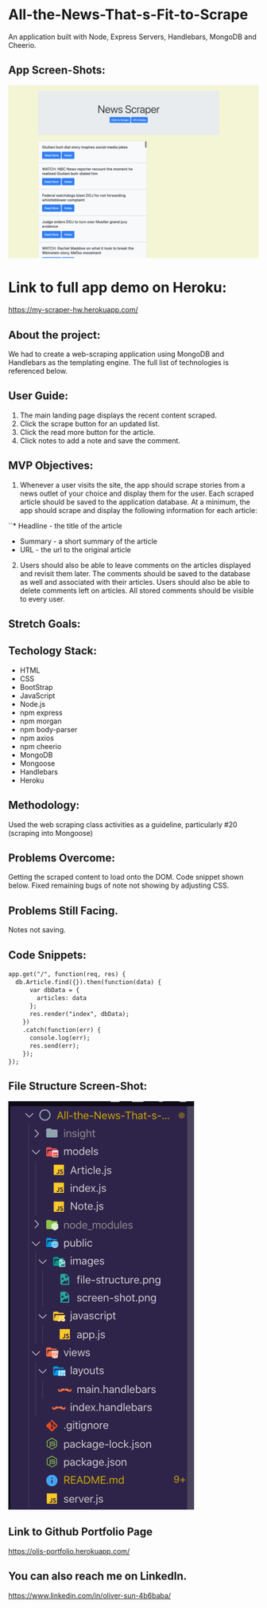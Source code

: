 # All-the-News-That-s-Fit-to-Scrape

An application built with Node, Express Servers, Handlebars, MongoDB and Cheerio.

## App Screen-Shots:
![](public/images/screen-shot.png)

# Link to full app demo on Heroku:
https://my-scraper-hw.herokuapp.com/

## About the project:
We had to create a web-scraping application using MongoDB and Handlebars as the templating engine. The full list of technologies is referenced below.

## User Guide:
1. The main landing page displays the recent content scraped. 
2. Click the scrape button for an updated list. 
3. Click the read more button for the article.
4. Click notes to add a note and save the comment.

## MVP Objectives:

1. Whenever a user visits the site, the app should scrape stories from a news outlet of your choice and display them for the user. Each scraped article should be saved to the application database. At a minimum, the app should scrape and display the following information for each article:

``* Headline - the title of the article
  * Summary - a short summary of the article
  * URL - the url to the original article

2. Users should also be able to leave comments on the articles displayed and revisit them later. The comments should be saved to the database as well and associated with their articles. Users should also be able to delete comments left on articles. All stored comments should be visible to every user.

## Stretch Goals:

  
## Techology Stack:
  * HTML
  * CSS
  * BootStrap
  * JavaScript
  * Node.js
  * npm express
  * npm morgan
  * npm body-parser
  * npm axios
  * npm cheerio
  * MongoDB
  * Mongoose
  * Handlebars
  * Heroku


## Methodology:

Used the web scraping class activities as a guideline, particularly #20 (scraping into Mongoose)

## Problems Overcome:

Getting the scraped content to load onto the DOM. Code snippet shown below. Fixed remaining bugs of note not showing by adjusting CSS.

## Problems Still Facing.

Notes not saving.

## Code Snippets:
```
app.get("/", function(req, res) {
  db.Article.find({}).then(function(data) {
      var dbData = {
        articles: data
      };
      res.render("index", dbData);
    })
    .catch(function(err) {
      console.log(err);
      res.send(err);
    });
});
```

## File Structure Screen-Shot:
![](public/images/file-structure.png)


## Link to Github Portfolio Page
https://olis-portfolio.herokuapp.com/

## You can also reach me on LinkedIn.
https://www.linkedin.com/in/oliver-sun-4b6baba/

